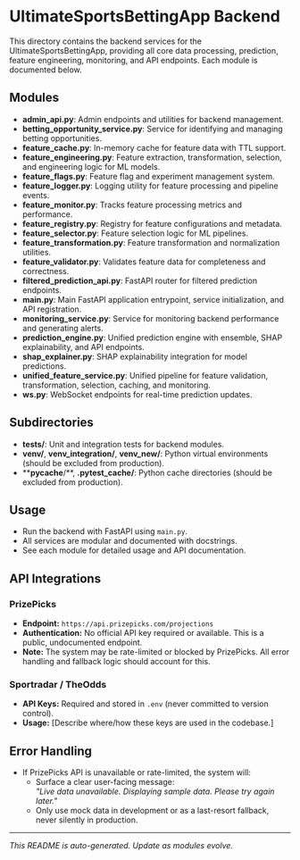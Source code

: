 # UltimateSportsBettingApp Backend

This directory contains the backend services for the UltimateSportsBettingApp, providing all core data processing, prediction, feature engineering, monitoring, and API endpoints. Each module is documented below.

## Modules

- **admin_api.py**: Admin endpoints and utilities for backend management.
- **betting_opportunity_service.py**: Service for identifying and managing betting opportunities.
- **feature_cache.py**: In-memory cache for feature data with TTL support.
- **feature_engineering.py**: Feature extraction, transformation, selection, and engineering logic for ML models.
- **feature_flags.py**: Feature flag and experiment management system.
- **feature_logger.py**: Logging utility for feature processing and pipeline events.
- **feature_monitor.py**: Tracks feature processing metrics and performance.
- **feature_registry.py**: Registry for feature configurations and metadata.
- **feature_selector.py**: Feature selection logic for ML pipelines.
- **feature_transformation.py**: Feature transformation and normalization utilities.
- **feature_validator.py**: Validates feature data for completeness and correctness.
- **filtered_prediction_api.py**: FastAPI router for filtered prediction endpoints.
- **main.py**: Main FastAPI application entrypoint, service initialization, and API registration.
- **monitoring_service.py**: Service for monitoring backend performance and generating alerts.
- **prediction_engine.py**: Unified prediction engine with ensemble, SHAP explainability, and API endpoints.
- **shap_explainer.py**: SHAP explainability integration for model predictions.
- **unified_feature_service.py**: Unified pipeline for feature validation, transformation, selection, caching, and monitoring.
- **ws.py**: WebSocket endpoints for real-time prediction updates.

## Subdirectories

- **tests/**: Unit and integration tests for backend modules.
- **venv/**, **venv_integration/**, **venv_new/**: Python virtual environments (should be excluded from production).
- ****pycache**/**, **.pytest_cache/**: Python cache directories (should be excluded from production).

## Usage

- Run the backend with FastAPI using `main.py`.
- All services are modular and documented with docstrings.
- See each module for detailed usage and API documentation.

## API Integrations

### PrizePicks
- **Endpoint:** `https://api.prizepicks.com/projections`
- **Authentication:** No official API key required or available. This is a public, undocumented endpoint.
- **Note:** The system may be rate-limited or blocked by PrizePicks. All error handling and fallback logic should account for this.

### Sportradar / TheOdds
- **API Keys:** Required and stored in `.env` (never committed to version control).
- **Usage:** [Describe where/how these keys are used in the codebase.]

## Error Handling
- If PrizePicks API is unavailable or rate-limited, the system will:
  - Surface a clear user-facing message:  
    _"Live data unavailable. Displaying sample data. Please try again later."_
  - Only use mock data in development or as a last-resort fallback, never silently in production.

---

_This README is auto-generated. Update as modules evolve._
